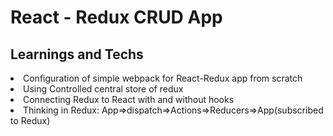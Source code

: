 # React - Redux CRUD App

## Learnings and Techs
<li>Configuration of simple webpack for React-Redux app from scratch</li>
<li>Using Controlled central store of redux</li>
<li>Connecting Redux to React with and without hooks</li>
<li>Thinking in Redux: App=>dispatch=>Actions=>Reducers=>App(subscribed to Redux)</li>

